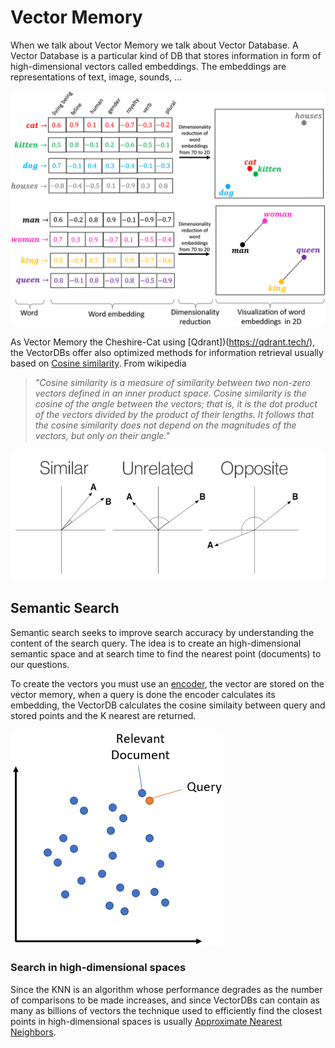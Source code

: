 # Vector Memory

When we talk about Vector Memory we talk about Vector Database.
A Vector Database is a particular kind of DB that stores information in form of high-dimensional vectors called embeddings.
The embeddings are representations of text, image, sounds, ...

![word_embeddings](../assets/img/vector_memory/word_embeddings.png)

As Vector Memory the Cheshire-Cat using [Qdrant])(https://qdrant.tech/), the VectorDBs offer also optimized methods for information retrieval usually based on [Cosine similarity](https://en.wikipedia.org/wiki/Cosine_similarity). From wikipedia 

> *"Cosine similarity is a measure of similarity between two non-zero vectors defined in an inner product space. Cosine similarity is the cosine of the angle between the vectors; that is, it is the dot product of the vectors divided by the product of their lengths. It follows that the cosine similarity does not depend on the magnitudes of the vectors, but only on their angle."*

![cosine similarity](../assets/img/vector_memory/cosine.png)

## Semantic Search

Semantic search seeks to improve search accuracy by understanding the content of the search query. The idea is to create an high-dimensional semantic space and at search time to find the nearest point (documents) to our questions.

To create the vectors you must use an [encoder](https://cheshire-cat-ai.github.io/docs/llm-concepts/encoder/), the vector are stored on the vector memory, when a query is done the encoder calculates its embedding, the VectorDB calculates the cosine similaity between query and stored points and the K nearest are returned.

![semantic_search](https://raw.githubusercontent.com/UKPLab/sentence-transformers/master/docs/img/SemanticSearch.png)

### Search in high-dimensional spaces

Since the KNN is an algorithm whose performance degrades as the number of comparisons to be made increases, and since VectorDBs can contain as many as billions of vectors the technique used to efficiently find the closest points in high-dimensional spaces is usually [Approximate Nearest Neighbors](https://www.youtube.com/watch?v=DRbjpuqOsjk).